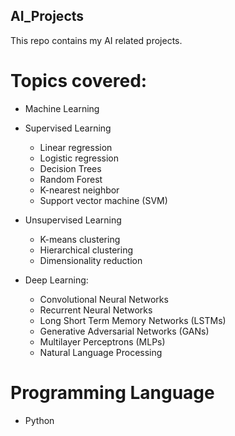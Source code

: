 ## AI_Projects
This repo contains my AI related projects.

# Topics covered:
* Machine Learning
 
 * Supervised Learning
   * Linear regression
   * Logistic regression
   * Decision Trees
   * Random Forest
   * K-nearest neighbor
   * Support vector machine (SVM)
 
 * Unsupervised Learning
   * K-means clustering
   * Hierarchical clustering
   * Dimensionality reduction
 
 * Deep Learning:
   *  Convolutional Neural Networks
   *  Recurrent Neural Networks
   *  Long Short Term Memory Networks (LSTMs)
   *  Generative Adversarial Networks (GANs)
   *  Multilayer Perceptrons (MLPs)
   *  Natural Language Processing



# Programming Language
* Python




